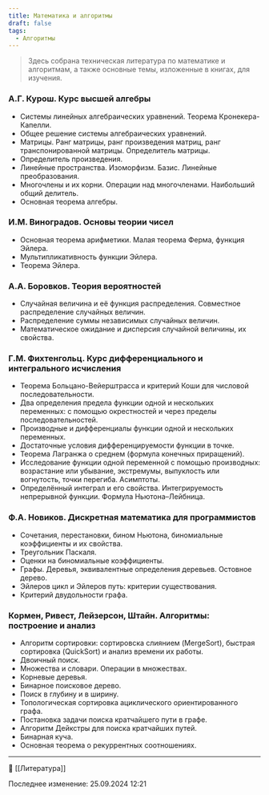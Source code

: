 ```yaml
---
title: Математика и алгоритмы
draft: false
tags:
  - Алгоритмы
---
```

>  Здесь собрана техническая литература по математике и алгоритмам, а также основные темы, изложенные в книгах, для изучения.

 ### А.Г. Курош. Курс высшей алгебры

 * Системы линейных алгебраических уравнений. Теорема Кронекера-Капелли.
 * Общее решение системы алгебраических уравнений.
 * Матрицы. Ранг матрицы, ранг произведения матриц, ранг транспонированной матрицы. Определитель матрицы.
 * Определитель произведения.
 * Линейные пространства. Изоморфизм. Базис. Линейные преобразования.
 * Многочлены и их корни. Операции над многочленами. Наибольший общий делитель.
 * Основная теорема алгебры.

 ### И.М. Виноградов. Основы теории чисел

 * Основная теорема арифметики. Малая теорема Ферма, функция Эйлера.
 * Мультипликативность функции Эйлера.
 * Теорема Эйлера.
### A.A. Боровков. Теория вероятностей

* Случайная величина и её функция распределения. Совместное распределение случайных величин.
* Распределение суммы независимых случайных величин.
* Математическое ожидание и дисперсия случайной величины, их свойства.

### Г.М. Фихтенгольц. Курс дифференциального и интегрального исчисления

* Теорема Больцано-Вейерштрасса и критерий Коши для числовой последовательности.
* Два определения предела функции одной и нескольких переменных: с помощью окрестностей и через пределы последовательностей.
* Производные и дифференциалы функции одной и нескольких переменных.
* Достаточные условия дифференцируемости функции в точке.
* Теорема Лагранжа о среднем (формула конечных приращений).
* Исследование функции одной переменной с помощью производных: возрастание или убывание, экстремумы, выпуклость или вогнутость, точки перегиба. Асимптоты.
* Определённый интеграл и его свойства. Интегрируемость непрерывной функции. Формула Ньютона–Лейбница.

### Ф.А. Новиков. Дискретная математика для программистов

* Сочетания, перестановки, бином Ньютона, биномиальные коэффициенты и их свойства.
* Треугольник Паскаля.
* Оценки на биномиальные коэффициенты.
* Графы. Деревья, эквивалентные определения деревьев. Остовное дерево.
* Эйлеров цикл и Эйлеров путь: критерии существования.
* Критерий двудольности графа.

### Кормен, Ривест, Лейзерсон, Штайн. Алгоритмы: построение и анализ

* Алгоритм сортировки: сортировска слиянием (MergeSort), быстрая сортировка (QuickSort) и анализ времени их работы.
* Двоичный поиск.
* Множества и словари. Операции в множествах.
* Корневые деревья.
* Бинарное поисковое дерево.
* Поиск в глубину и в ширину.
* Топологическая сортировка ациклического ориентированного графа.
* Постановка задачи поиска кратчайшего пути в графе.
* Алгоритм Дейкстры для поиска кратчайших путей.
* Бинарная куча.
* Основная теорема о рекуррентных соотношениях.
----
📂 [[Литература]]

Последнее изменение: 25.09.2024 12:21